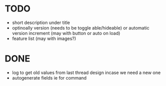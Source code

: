 # TODO
- short description under title
- optinoally version (needs to be toggle able/hideable) or automatic version increment (may with button or auto on load)
- feature list (may with images?)

# DONE
- log to get old values from last thread design incase we need a new one
- autogenerate fields ie for command
